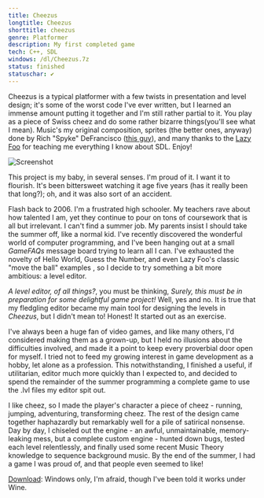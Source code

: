 ```yaml
---
title: Cheezus
longtitle: Cheezus
shorttitle: cheezus
genre: Platformer
description: My first completed game 
tech: C++, SDL
windows: /dl/Cheezus.7z
status: finished
statuschar: ✔
---
```


Cheezus is a typical platformer with a few twists in presentation and level 
design; it's some of the worst code I've ever written, but I learned an 
immense amount putting it together and I'm still rather partial to it. You 
play as a piece of Swiss cheez and do some rather bizarre things(you'll see 
what I mean). Music's my original composition, sprites (the better ones, 
anyway) done by Rich "Spyke" DeFrancisco 
([this guy](http://www.nasa.gov/directorates/spacetech/strg/2012_nstrf_defrancisco.html)), 
and many thanks to the [Lazy Foo](http://lazyfoo.net/SDL_tutorials/index.php) for 
teaching me everything I know about SDL. Enjoy!

![Screenshot](/assets/images/screenshots/cheezus.png)

This project is my baby, in several senses. I'm proud of it. I want it to
flourish. It's been bittersweet watching it age five years (has it really been
that long?); oh, and it was also sort of an accident.

Flash back to 2006. I'm a frustrated high schooler. My teachers rave about how
talented I am, yet they continue to pour on tons of coursework that is all but 
irrelevant. I can't find a summer job. My parents insist I should take the 
summer off, like a normal kid. I've recently discovered the wonderful world 
of computer programming, and I've been hanging out at a small *GameFAQs* 
message board trying to learn all I can. I've exhausted the novelty of Hello 
World, Guess the Number, and even Lazy Foo's classic "move the ball" examples
, so I decide to try something a bit more ambitious: a level editor. 

*A level editor, of all things?*, you must be thinking, *Surely, this must
be in preparation for some delightful game project!* Well, yes and no. It is
true that my fledgling editor became my main tool for designing the levels
in *Cheezus*, but I didn't mean to! Honest! It started out as an exercise.

I've always been a huge fan of video games, and like many others, I'd
considered making them as a grown-up, but I held no illusions about the
difficulties involved, and made it a point to keep every proverbial door open 
for myself. I tried not to feed my growing interest in game development as a 
hobby, let alone as a profession. This notwithstanding, I finished a useful, 
if utilitarian, editor much more quickly than I expected to, and decided to 
spend the remainder of the summer programming a complete game to use the .lvl 
files my editor spit out. 

I like cheez, so I made the player's character a piece of cheez - running,
jumping, adventuring, transforming cheez. The rest of the design came together
haphazardly but remarkably well for a pile of satirical nonsense. Day by day, 
I chiseled out the engine - an awful, unmaintainable, memory-leaking mess, but 
a complete custom engine - hunted down bugs, tested each level relentlessly,
and finally used some recent Music Theory knowledge to sequence background 
music. By the end of the summer, I had a game I was proud of, and that people 
even seemed to like!

[Download](/dl/Cheezus.7z): Windows only, I'm afraid, though I've been told it works under Wine.

